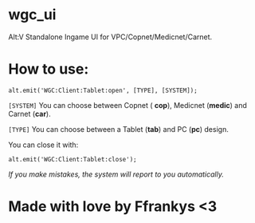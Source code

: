 # wgc_ui
Alt:V Standalone Ingame UI for VPC/Copnet/Medicnet/Carnet.

# How to use:
```
alt.emit('WGC:Client:Tablet:open', [TYPE], [SYSTEM]);
```

`[SYSTEM]` You can choose between Copnet ( **cop**), Medicnet (**medic**) and Carnet (**car**).

`[TYPE]` You can choose between a Tablet (**tab**) and PC (**pc**) design.


You can close it with:
```
alt.emit('WGC:Client:Tablet:close');
```

*If you make mistakes, the system will report to you automatically.*

# Made with love by Ffrankys <3
